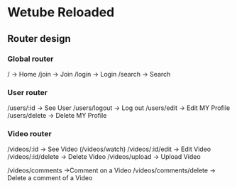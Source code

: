 # Wetube Reloaded

## Router design

### Global router

/ -> Home
/join -> Join
/login -> Login
/search -> Search

### User router

/users/:id -> See User
/users/logout -> Log out
/users/edit -> Edit MY Profile
/users/delete -> Delete MY Profile

### Video router

/videos/:id -> See Video (/videos/watch)
/videos/:id/edit -> Edit Video
/videos/:id/delete -> Delete Video
/videos/upload -> Upload Video

/videos/comments ->Comment on a Video
/videos/comments/delete -> Delete a comment of a Video
